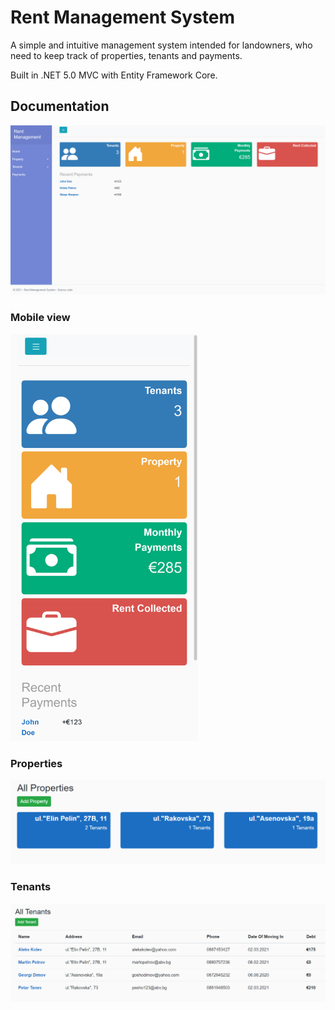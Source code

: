 # Rent Management System

A simple and intuitive management system intended for landowners, who need to keep track of properties, tenants and payments.

Built in .NET 5.0 MVC with Entity Framework Core.

## Documentation

<img src="./Documentation/Images/pc_home_index.png" width=800>

### Mobile view

<img src="./Documentation/Images/mobile_home_index.png" width=300>

### Properties

<img src="./Documentation/Images/Properties.png" width=800>

### Tenants

<img src="./Documentation/Images/Tenants.png" width=800>
